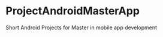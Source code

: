 ProjectAndroidMasterApp
=======================

Short Android Projects for Master in mobile app development
